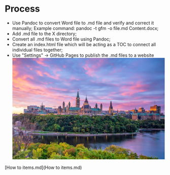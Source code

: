 # Process
- Use Pandoc to convert Word file to .md file and verify and correct it manually; 
  Example command: pandoc -t gfm -o file.md Content.docx;
- Add .md file to the X directory;
- Convert all .md files to Word file using Pandoc;
- Create an index.html file which will be acting as a TOC to connect all individual files together;
- Use "Settings" -> GitHub Pages to publish the .md files to a website
![Image](ottawa-image1.jpg)

[How to items.md](How to items.md)
